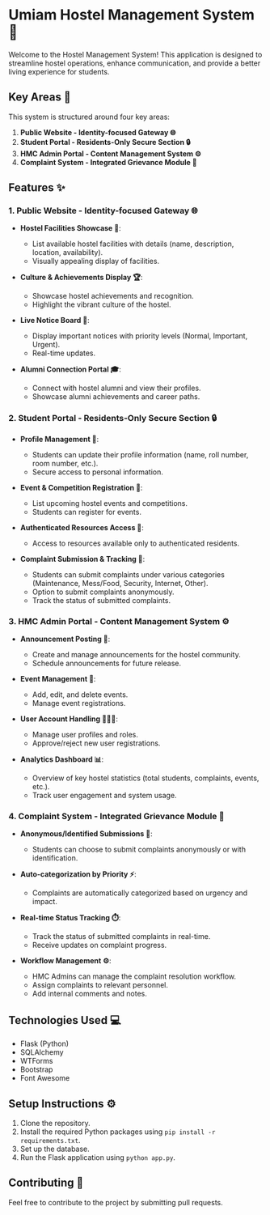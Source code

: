# Umiam Hostel Management System 🏢

Welcome to the Hostel Management System! This application is designed to streamline hostel operations, enhance communication, and provide a better living experience for students.

## Key Areas 🎯

This system is structured around four key areas:

1.  **Public Website - Identity-focused Gateway 🌐**
2.  **Student Portal - Residents-Only Secure Section 🔒**
3.  **HMC Admin Portal - Content Management System ⚙️**
4.  **Complaint System - Integrated Grievance Module 📝**

## Features ✨

### 1. Public Website - Identity-focused Gateway 🌐

-   **Hostel Facilities Showcase 🏢**:
    -   List available hostel facilities with details (name, description, location, availability).
    -   Visually appealing display of facilities.

-   **Culture & Achievements Display 🏆**:
    -   Showcase hostel achievements and recognition.
    -   Highlight the vibrant culture of the hostel.

-   **Live Notice Board 📢**:
    -   Display important notices with priority levels (Normal, Important, Urgent).
    -   Real-time updates.

-   **Alumni Connection Portal 🎓**:
    -   Connect with hostel alumni and view their profiles.
    -   Showcase alumni achievements and career paths.

### 2. Student Portal - Residents-Only Secure Section 🔒

-   **Profile Management 👤**:
    -   Students can update their profile information (name, roll number, room number, etc.).
    -   Secure access to personal information.

-   **Event & Competition Registration 🎉**:
    -   List upcoming hostel events and competitions.
    -   Students can register for events.

-   **Authenticated Resources Access 🔑**:
    -   Access to resources available only to authenticated residents.

-   **Complaint Submission & Tracking 📝**:
    -   Students can submit complaints under various categories (Maintenance, Mess/Food, Security, Internet, Other).
    -   Option to submit complaints anonymously.
    -   Track the status of submitted complaints.

### 3. HMC Admin Portal - Content Management System ⚙️

-   **Announcement Posting 📢**:
    -   Create and manage announcements for the hostel community.
    -   Schedule announcements for future release.

-   **Event Management 🎉**:
    -   Add, edit, and delete events.
    -   Manage event registrations.

-   **User Account Handling 🧑‍🤝‍🧑**:
    -   Manage user profiles and roles.
    -   Approve/reject new user registrations.

-   **Analytics Dashboard 📊**:
    -   Overview of key hostel statistics (total students, complaints, events, etc.).
    -   Track user engagement and system usage.

### 4. Complaint System - Integrated Grievance Module 📝

-   **Anonymous/Identified Submissions 👤**:
    -   Students can choose to submit complaints anonymously or with identification.

-   **Auto-categorization by Priority ⚡**:
    -   Complaints are automatically categorized based on urgency and impact.

-   **Real-time Status Tracking ⏱️**:
    -   Track the status of submitted complaints in real-time.
    -   Receive updates on complaint progress.

-   **Workflow Management ⚙️**:
    -   HMC Admins can manage the complaint resolution workflow.
    -   Assign complaints to relevant personnel.
    -   Add internal comments and notes.

## Technologies Used 💻

-   Flask (Python)
-   SQLAlchemy
-   WTForms
-   Bootstrap
-   Font Awesome

## Setup Instructions ⚙️

1.  Clone the repository.
2.  Install the required Python packages using `pip install -r requirements.txt`.
3.  Set up the database.
4.  Run the Flask application using `python app.py`.

## Contributing 🤝

Feel free to contribute to the project by submitting pull requests.

